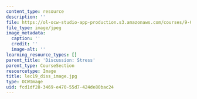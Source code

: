 ```yaml
---
content_type: resource
description: ''
file: https://ol-ocw-studio-app-production.s3.amazonaws.com/courses/9-00sc-introduction-to-psychology-fall-2011/fcd1df283469e47055d7424de80bac24_lec19_diss_image.jpg
file_type: image/jpeg
image_metadata:
  caption: ''
  credit: ''
  image-alt: ''
learning_resource_types: []
parent_title: 'Discussion: Stress'
parent_type: CourseSection
resourcetype: Image
title: lec19_diss_image.jpg
type: OCWImage
uid: fcd1df28-3469-e470-55d7-424de80bac24
---
```


